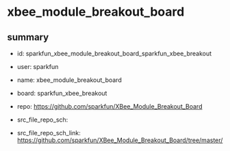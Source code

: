 # xbee_module_breakout_board
 
## summary 
* id: sparkfun_xbee_module_breakout_board_sparkfun_xbee_breakout
* user: sparkfun
* name: xbee_module_breakout_board
* board: sparkfun_xbee_breakout
* repo: https://github.com/sparkfun/XBee_Module_Breakout_Board



* src_file_repo_sch: 
* src_file_repo_sch_link: https://github.com/sparkfun/XBee_Module_Breakout_Board/tree/master/




